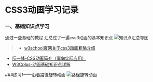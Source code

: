 # CSS3动画学习记录
### 一、基础知识点学习
通过一些基础的教程 汇总过了一遍css3动画的基本知识点
![知识点汇总导图](http://ww1.sinaimg.cn/large/aaf9f3f0gw1f4x3ftztpgj213o0xsn25.jpg)

> * [w3school官网关于css3动画粗略介绍](http://www.w3school.com.cn/css3/css3_2dtransform.asp)
* [阮一峰-CSS动画简介（偏向实际应用）](http://www.ruanyifeng.com/blog/2014/02/css_transition_and_animation.html)
* [W3Cplus-动画基础知识点详解](http://www.w3cplus.com/content/css3-animation)

###练习1——沿着路径旋转动画
![路径旋转动画](http://ww4.sinaimg.cn/mw690/aaf9f3f0gw1f4y05d5tjgg20do0cqtc6.gif)
